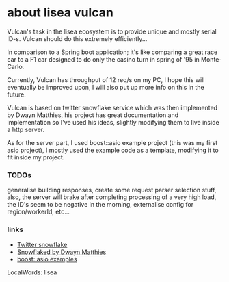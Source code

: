 # about lisea vulcan

Vulcan's task in the lisea ecosystem is to provide unique and mostly
serial ID-s. Vulcan should do this extremely efficiently...

In comparison to a Spring boot application; it's like comparing a
great race car to a F1 car designed to do only the casino turn in spring of
'95 in Monte-Carlo.

Currently, Vulcan has throughput of 12 req/s on my PC, I hope this
will eventually be improved upon, I will also put up more info on this
in the future.

Vulcan is based on twitter snowflake service which was then
implemented by Dwayn Matthies, his project has great documentation and
implementation so I've used his ideas, slightly modifying them to live
inside a http server.

As for the server part, I used boost::asio example project (this was my first
asio project), I mostly used the example code as a template, modifying
it to fit inside my project.

### TODOs
generalise building responses, create some request parser selection
stuff, also, the server will brake after completing processing of a
very high load, the ID's seem to be negative in the morning,
externalise config for region/workerId, etc...

### links
* [Twitter snowflake](https://github.com/twitter-archive/snowflake)
* [Snowflaked by Dwayn Matthies](https://github.com/dwayn/snowflaked)
* [boost::asio examples](https://www.boost.org/doc/libs/1_74_0/doc/html/boost_asio/examples.html)

LocalWords:  lisea
